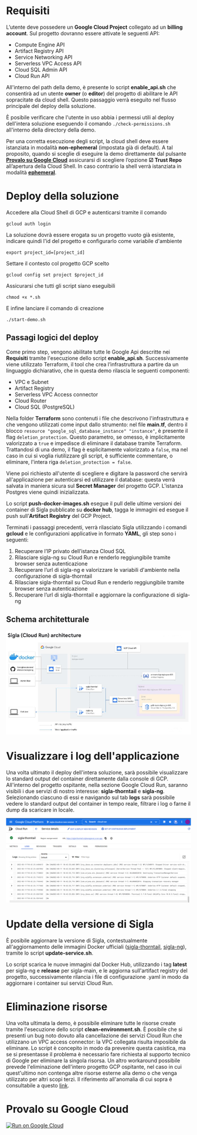 # Requisiti

L’utente deve possedere un **Google Cloud Project** collegato ad un **billing account**. 
Sul progetto dovranno essere attivate le seguenti API: 
* Compute Engine API
* Artifact Registry API
* Service Networking API
* Serverless VPC Access API
* Cloud SQL Admin API
* Cloud Run API

All'interno del path della demo, è presente lo script **enable_api.sh** che consentirà ad un utente **owner** (o **editor**) del progetto di abilitare le API sopracitate da cloud shell.
Questo passaggio verrà eseguito nel flusso principale del deploy della soluzione.

È posibile verificare che l'utente in uso abbia i permessi utili al deploy dell'intera soluzione eseguendo il comando ```./check-permissions.sh``` all'interno della directory della demo.

Per una corretta esecuzione degli script, la cloud shell deve essere istanziata in modalità **non-ephemeral** (impostata già di default). A tal proposito, quando si sceglie di eseguire la demo direttamente dal pulsante **[Provalo su Google Cloud](#provalo-su-google-cloud)** assicurarsi di scegliere l’opzione **☑ Trust Repo** all’apertura della Cloud Shell. In caso contrario la shell verrà istanziata in modalità [**ephemeral**](https://cloud.google.com/shell/docs/using-cloud-shell#choosing_ephemeral_mode).

# Deploy della soluzione

Accedere alla Cloud Shell di GCP e autenticarsi tramite il comando
```console
gcloud auth login
```

La soluzione dovrà essere erogata su un progetto vuoto già esistente, indicare quindi l'id del progetto e configurarlo come variabile d'ambiente
```console
export project_id=[project_id]
```
Settare il contesto col progetto GCP scelto
```console
gcloud config set project $project_id
```

Assicurarsi che tutti gli script siano eseguibili
```console
chmod +x *.sh
```

E infine lanciare il comando di creazione
```console
./start-demo.sh
```
## Passagi logici del deploy
Come primo step, vengono abilitate tutte le Google Api descritte nei **Requisiti** tramite l'esecuzione dello script **enable_api.sh**.
Successivamente viene utilizzato Terraform, il tool che crea l’infrastruttura a partire da un linguaggio dichiarativo, che in questa demo rilascia le seguenti componenti:

* VPC e Subnet
* Artifact Registry
* Serverless VPC Access connector
* Cloud Router
* Cloud SQL (PostgreSQL)

Nella folder **Terraform** sono contenuti i file che descrivono l'infrastruttura e che vengono utilizzati come input dallo strumento: nel file **main.tf**, dentro il blocco ```resource "google_sql_database_instance" "instance"```, è presente il flag ```deletion_protection```. Questo parametro, se omesso, è implicitamente valorizzato a ```true``` e impedisce di eliminare il database tramite Terraform. Trattandosi di una demo, il flag è esplicitamente valorizzato a ```false```, ma nel caso in cui si voglia riutilizzare gli script, è sufficiente commentare, o eliminare, l'intera riga ```deletion_protection = false```.

Viene poi richiesto all'utente di scegliere e digitare la password che servirà all'applicazione per autenticarsi ed utilizzare il database: questa verrà salvata in maniera sicura sul **Secret Manager** del progetto GCP. L'istanza Postgres viene quindi inizializzata.

Lo script **push-docker-images.sh** esegue il pull delle ultime versioni dei container di Sigla pubblicate su **docker hub**, tagga le immagini ed esegue il push sull’**Artifact Registry** del GCP Project.

Terminati i passaggi precedenti, verrà rilasciato Sigla utilizzando i comandi **gcloud** e le configurazioni applicative in formato **YAML**, gli step sono i seguenti:

1. Recuperare l’IP privato dell’istanza Cloud SQL
2. Rilasciare sigla-ng su Cloud Run e renderlo reggiungibile tramite browser senza autenticazione
3. Recuperare l’url di sigla-ng e valorizzare le variabili d'ambiente  nella configurazione di sigla-thorntail
4. Rilasciare sigla-thorntail su Cloud Run e renderlo reggiungibile tramite browser senza autenticazione
5. Recuperare l’url di sigla-thorntail e aggiornare la configurazione di sigla-ng

## Schema architetturale

![schema](/demo-sigla-gcp-cloudrun/pics/architecture_schema_cloud_run.jpg)

# Visualizzare i log dell'applicazione
Una volta ultimato il deploy dell'intera soluzione, sarà possibile visualizzare lo standard output del container direttamente dalla console di GCP.
All'interno del progetto ospitante, nella sezione Google Cloud Run, saranno visibili i due servizi di nostro interesse: **sigla-thorntail** e **sigla-ng**.
Selezionando ciascuno di essi e navigando sul tab **logs** sarà possibile vedere lo standard output del container in tempo reale, filtrare i log o farne il dump da scaricare in locale.

![log](/demo-sigla-gcp-cloudrun/pics/screen_log_cloud_run.png)

# Update della versione di Sigla
È posibile aggiornare la versione di Sigla, contestualmente all'aggiornamento delle immagini Docker ufficiali ([sigla-thorntail](https://hub.docker.com/r/consiglionazionalericerche/sigla-main/tags), [sigla-ng](https://hub.docker.com/r/consiglionazionalericerche/sigla-ng/tags)), tramite lo script **update-service.sh**.

Lo script scarica le nuove immagini dal Docker Hub, utilizzando i tag **latest** per sigla-ng e **release** per sigla-main, e le aggiorna sull'artifact registry del progetto, successivamente rilancia i file di configurazione .yaml in modo da aggiornare i container sui servizi Cloud Run.

# Eliminazione risorse
Una volta ultimata la demo, è possibile eliminare tutte le risorse create tramite l'esecuzione dello script **clean-environment.sh**.
È posibile che si presenti un bug noto dovuto alla cancellazione dei servizi Cloud Run che utilizzano un VPC access connector: la VPC collegata risulta imposibile da eliminare. Lo script è concepito in modo da prevenire questa casistica, ma se si presentasse il problema è necessario fare richiesta al supporto tecnico di Google per eliminare la singola risorsa.
Un altro workaround possibile prevede l'eliminazione dell'intero progetto GCP ospitante, nel caso in cui quest'ultimo non contenga altre risorse esterne alla demo o che venga utilizzato per altri scopi terzi.
Il riferimento all'anomalia di cui sopra è consultabile a questo [link](https://issuetracker.google.com/issues/186792016?pli=1).

# Provalo su Google Cloud
[![Run on Google Cloud](https://deploy.cloud.run/button.svg)](https://ssh.cloud.google.com/cloudshell/editor?cloudshell_git_repo=https://github.com/consiglionazionaledellericerche/sigla-ng.git&cloudshell_workspace=./demo-sigla-gcp-cloudrun&cloudshell_print=guide.txt&shellonly=true)
